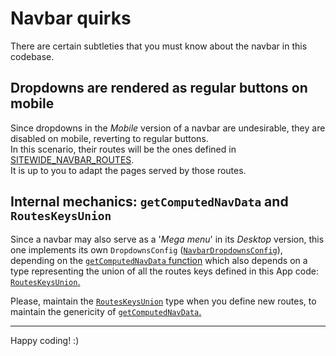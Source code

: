 # Navbar quirks

There are certain subtleties that you must know about the navbar in this codebase.

## Dropdowns are rendered as regular buttons on mobile

Since dropdowns in the _Mobile_ version of a navbar are undesirable, they are disabled on mobile, reverting to regular buttons.  
In this scenario, their routes will be the ones defined in [SITEWIDE_NAVBAR_ROUTES](/src/config/SitewideNavbar/routesImpl.ts).  
It is up to you to adapt the pages served by those routes.

## Internal mechanics: `getComputedNavData` and `RoutesKeysUnion`

Since a navbar may also serve as a '_Mega menu_' in its _Desktop_ version, this one implements its own `DropdownsConfig`
([`NavbarDropdownsConfig`](/src/types/WebsiteUtils.ts)), depending on the [`getComputedNavData` function](/src/lib/misc/getComputedNavData.ts) which
also depends on a type representing the union of all the routes keys defined in this App code: [`RoutesKeysUnion`.](/src/types/RoutesKeysUnion.ts)

Please, maintain the [`RoutesKeysUnion`](/src/types/RoutesKeysUnion.ts) type when you define new routes, to maintain the genericity of
[`getComputedNavData`.](/src/lib/misc/getComputedNavData.ts)

---

Happy coding! :)
